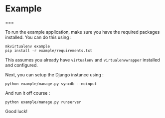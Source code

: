 # Example
===

To run the example application, make sure you have the required
packages installed.  You can do this using :

```shell
mkvirtualenv example
pip install -r example/requirements.txt
```

This assumes you already have ``virtualenv`` and ``virtualenvwrapper``
installed and configured.

Next, you can setup the Django instance using :

```shell
python example/manage.py syncdb --noinput
```

And run it off course :
```shell
python example/manage.py runserver
```

Good luck!

